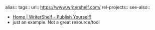 alias::
tags::
url:: https://www.writershelf.com/
rel-projects::
see-also::

- [Home | WriterShelf - Publish Yourself!](https://www.writershelf.com/)
- just an example. Not a great resource/tool